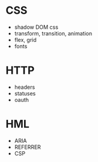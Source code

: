 # CSS
- shadow DOM css
- transform, transition, animation
- flex, grid
- fonts

# HTTP
- headers
- statuses
- oauth

# HML
- ARIA
- REFERRER
- CSP
